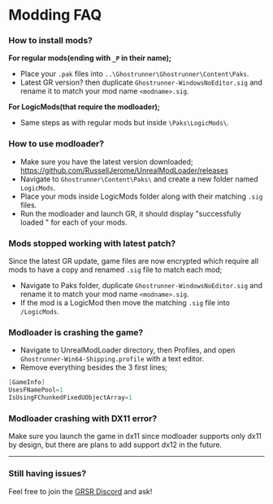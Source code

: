 # Modding FAQ

### How to install mods?
__For regular mods(ending with `_P` in their name);__
- Place your `.pak` files into `..\Ghostrunner\Ghostrunner\Content\Paks`.
- Latest GR version? then duplicate `Ghostrunner-WindowsNoEditor.sig` and rename it to match your mod name `<modname>.sig`. 

__For LogicMods(that require the modloader);__
- Same steps as with regular mods but inside `\Paks\LogicMods\`. 

### How to use modloader?
- Make sure you have the latest version downloaded; <https://github.com/RussellJerome/UnrealModLoader/releases>
- Navigate to `Ghostrunner\Content\Paks\` and create a new folder named `LogicMods`.
- Place your mods inside LogicMods folder along with their matching `.sig` files.
- Run the modloader and launch GR, it should display "successfully loaded <modname>" for each of your mods.

### Mods stopped working with latest patch?
Since the latest GR update, game files are now encrypted which require all mods to have a copy and renamed `.sig` file to match each mod; 
- Navigate to Paks folder, duplicate `Ghostrunner-WindowsNoEditor.sig` and rename it to match your mod name `<modname>.sig`. 
- If the mod is a LogicMod then move the matching `.sig` file into `/LogicMods`.

### Modloader is crashing the game?
- Navigate to UnrealModLoader directory, then Profiles, and open `Ghostrunner-Win64-Shipping.profile` with a text editor.
- Remove everything besides the 3 first lines;
```cs
[GameInfo]
UsesFNamePool=1
IsUsingFChunkedFixedUObjectArray=1
```

### Modloader crashing with DX11 error?
Make sure you launch the game in dx11 since modloader supports only dx11 by design, but there are plans to add support dx12 in the future.


---
### Still having issues?
Feel free to join the [GRSR Discord](https://discord.gg/eZRz3Q5) and ask!